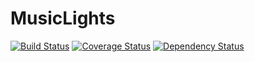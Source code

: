 # MusicLights

[![Build Status](https://travis-ci.org/engineal/MusicLights.svg?branch=master)](https://travis-ci.org/engineal/MusicLights) [![Coverage Status](https://coveralls.io/repos/github/engineal/MusicLights/badge.svg?branch=master)](https://coveralls.io/github/engineal/MusicLights?branch=master) [![Dependency Status](https://www.versioneye.com/user/projects/5a35c5f80fb24f4136f49d82/badge.svg?style=flat-square)](https://www.versioneye.com/user/projects/5a35c5f80fb24f4136f49d82)
